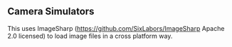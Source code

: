 ## Camera Simulators

This uses ImageSharp (https://github.com/SixLabors/ImageSharp Apache 2.0 licensed) to load image files in a cross platform way.
